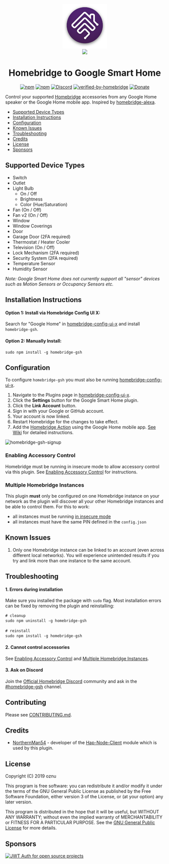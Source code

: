 <p align="center">
    <img src="https://raw.githubusercontent.com/homebridge/branding/master/logos/homebridge-color-round-stylized.png" height="140"><br>
    <img src="https://user-images.githubusercontent.com/3979615/62948974-ba97f180-be28-11e9-8aef-d2a1d2f37cee.png" width="150">
</p>

<span align="center">

# Homebridge to Google Smart Home

[![npm](https://img.shields.io/npm/v/homebridge-gsh.svg)](https://www.npmjs.com/package/homebridge-gsh)
[![npm](https://img.shields.io/npm/dt/homebridge-gsh.svg)](https://www.npmjs.com/package/homebridge-gsh)
[![Discord](https://img.shields.io/discord/432663330281226270?color=728ED5&logo=discord&label=discord)](https://discord.gg/cFFBuvp)
[![verified-by-homebridge](https://badgen.net/badge/homebridge/verified/purple)](https://github.com/homebridge/homebridge/wiki/Verified-Plugins)
[![Donate](https://img.shields.io/badge/donate-paypal-yellowgreen.svg)](https://paypal.me/oznu)

</span>

<!-- # Homebridge to Google Smart Home

[![npm](https://img.shields.io/npm/v/homebridge-gsh.svg)](https://www.npmjs.com/package/homebridge-gsh)
[![npm](https://img.shields.io/npm/dt/homebridge-gsh.svg)](https://www.npmjs.com/package/homebridge-gsh)
[![Discord](https://img.shields.io/discord/432663330281226270?color=728ED5&logo=discord&label=discord)](https://discord.gg/cFFBuvp)
[![verified-by-homebridge](https://badgen.net/badge/homebridge/verified/purple)](https://github.com/homebridge/homebridge/wiki/Verified-Plugins)
[![Donate](https://img.shields.io/badge/donate-paypal-yellowgreen.svg)](https://paypal.me/oznu) -->

Control your supported [Homebridge](https://github.com/nfarina/homebridge) accessories from any Google Home speaker or the Google Home mobile app. Inspired by [homebridge-alexa](https://github.com/NorthernMan54/homebridge-alexa).

* [Supported Device Types](#supported-device-types)
* [Installation Instructions](#installation-instructions)
* [Configuration](#configuration)
* [Known Issues](#known-issues)
* [Troubleshooting](#troubleshooting)
* [Credits](#credits)
* [License](#license)
* [Sponsors](#sponsors)

## Supported Device Types

* Switch
* Outlet
* Light Bulb
    * On / Off
    * Brightness
    * Color (Hue/Saturation)
* Fan (On / Off)
* Fan v2 (On / Off)
* Window
* Window Coverings
* Door
* Garage Door (2FA required)
* Thermostat / Heater Cooler
* Television (On / Off)
* Lock Mechanism (2FA required)
* Security System (2FA required)
* Temperature Sensor
* Humidity Sensor

*Note: Google Smart Home does not currently support all "sensor" devices such as Motion Sensors or Occupancy Sensors etc.*

## Installation Instructions

#### Option 1: Install via Homebridge Config UI X:

Search for "Google Home" in [homebridge-config-ui-x](https://github.com/oznu/homebridge-config-ui-x) and install `homebridge-gsh`.

#### Option 2: Manually Install:

```
sudo npm install -g homebridge-gsh
```

## Configuration

To configure `homebridge-gsh` you must also be running [homebridge-config-ui-x](https://github.com/oznu/homebridge-config-ui-x).

1. Navigate to the Plugins page in [homebridge-config-ui-x](https://github.com/oznu/homebridge-config-ui-x).
2. Click the **Settings** button for the Google Smart Home plugin.
3. Click the **Link Account** button.
4. Sign in with your Google or GitHub account.
5. Your account is now linked.
6. Restart Homebridge for the changes to take effect.
7. Add the [Homebridge Action](https://assistant.google.com/services/a/uid/000000b558f0d5d1?hl=en) using the Google Home mobile app. [See Wiki](https://github.com/oznu/homebridge-gsh/wiki#add-homebridge-to-google-home-app) for detailed instructions.

![homebridge-gsh-signup](https://user-images.githubusercontent.com/3979615/62948031-ff228d80-be26-11e9-9e07-ef1023f28fa8.gif)

### Enabling Accessory Control

Homebridge must be running in insecure mode to allow accessory control via this plugin. See [Enabling Accessory Control](https://github.com/oznu/homebridge-config-ui-x/wiki/Enabling-Accessory-Control) for instructions.

### Multiple Homebridge Instances

This plugin **must** only be configured on one Homebridge instance on your network as the plugin will discover all your other Homebridge instances and be able to control them. For this to work:

* all instances must be running [in insecure mode](https://github.com/oznu/homebridge-config-ui-x/wiki/Enabling-Accessory-Control)
* all instances must have the same PIN defined in the `config.json`

## Known Issues

1. Only one Homebridge instance can be linked to an account (even across different local networks). You will experience unintended results if you try and link more than one instance to the same account.

## Troubleshooting

#### 1. Errors during installation

Make sure you installed the package with `sudo` flag. Most installation errors can be fixed by removing the plugin and reinstalling:

```shell
# cleanup
sudo npm uninstall -g homebridge-gsh

# reinstall
sudo npm install -g homebridge-gsh
```

#### 2. Cannot control accessories

See [Enabling Accessory Control](https://github.com/oznu/homebridge-config-ui-x/wiki/Enabling-Accessory-Control) and [Multiple Homebridge Instances](#multiple-homebridge-instances).

#### 3. Ask on Discord

Join the [Official Homebridge Discord](https://discord.gg/cFFBuvp) community and ask in the [#homebridge-gsh](https://discord.gg/cFFBuvp) channel.

## Contributing

Please see [CONTRIBUTING.md](CONTRIBUTING.md).

## Credits

* [NorthernMan54](https://github.com/NorthernMan54) - developer of the [Hap-Node-Client](https://github.com/NorthernMan54/Hap-Node-Client) module which is used by this plugin.

## License

Copyright (C) 2019 oznu

This program is free software: you can redistribute it and/or modify it under the terms of the GNU General Public License as published by the Free Software Foundation, either version 3 of the License, or (at your option) any later version.

This program is distributed in the hope that it will be useful, but WITHOUT ANY WARRANTY; without even the implied warranty of MERCHANTABILITY or FITNESS FOR A PARTICULAR PURPOSE.  See the [GNU General Public License](./LICENSE) for more details.

## Sponsors

<a width="150" height="50" href="https://auth0.com/?utm_source=oss&utm_medium=gp&utm_campaign=oss" target="_blank" alt="Single Sign On & Token Based Authentication - Auth0"><img width="150" height="50" alt="JWT Auth for open source projects" src="https://cdn.auth0.com/oss/badges/a0-badge-dark.png"/></a>
